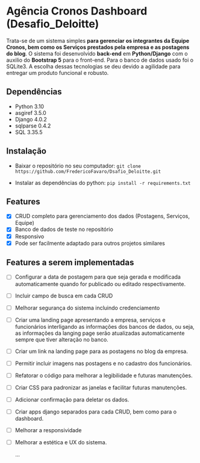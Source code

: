 # Agência Cronos Dashboard (Desafio_Deloitte)

Trata-se de um sistema simples **para gerenciar os integrantes da Equipe Cronos, bem como os Serviços prestados pela empresa e as postagens do blog**.
O sistema foi desenvolvido **back-end** em **Python/Django** com o auxilio do **Bootstrap 5** para o front-end. Para o banco de dados usado foi o SQLite3. A escolha dessas tecnologias se deu devido a agilidade para entregar um produto funcional e robusto.

## Dependências

- Python 3.10
- asgiref 3.5.0
- Django 4.0.2
- sqlparse 0.4.2
- SQL 3.35.5

## Instalação

- Baixar o repositório no seu computador:
`git clone https://github.com/FredericoFavaro/Dsafio_Deloitte.git`

- Instalar as dependências do python:
`pip install -r requirements.txt`

## Features

- [x] CRUD completo para gerenciamento dos dados (Postagens, Serviços, Equipe)
- [x] Banco de dados de teste no repositório
- [x] Responsivo
- [x] Pode ser facilmente adaptado para outros projetos similares

## Features a serem implementadas

- [ ] Configurar a data de postagem para que seja gerada e modificada automaticamente quando for publicado ou editado respectivamente.
- [ ] Incluir campo de busca em cada CRUD
- [ ] Melhorar segurança do sistema incluindo credenciamento 
- [ ] Criar uma landing page apresentando a empresa, serviços e funcionários interligando as informações dos bancos de dados, ou seja, as informações da langing page serão atualizadas automaticamente sempre que tiver alteração no banco.
- [ ] Criar um link na landing page para as postagens no blog da empresa.
- [ ] Permitir incluir imagens nas postagens e no cadastro dos funcionários.
- [ ] Refatorar o código para melhorar a legibilidade e futuras manutenções.
- [ ] Criar CSS para padronizar as janelas e facilitar futuras manutenções.
- [ ] Adicionar confirmação para deletar os dados.
- [ ] Criar apps django separados para cada CRUD, bem como para o dashboard.
- [ ] Melhorar a responsividade
- [ ] Melhorar a estética e UX do sistema.

  ...